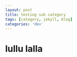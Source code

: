 ```yaml
---
layout: post
title: testing sub category
tags: [category, jekyll, blog]
categories: 'dev'
---
```


# lullu lalla

